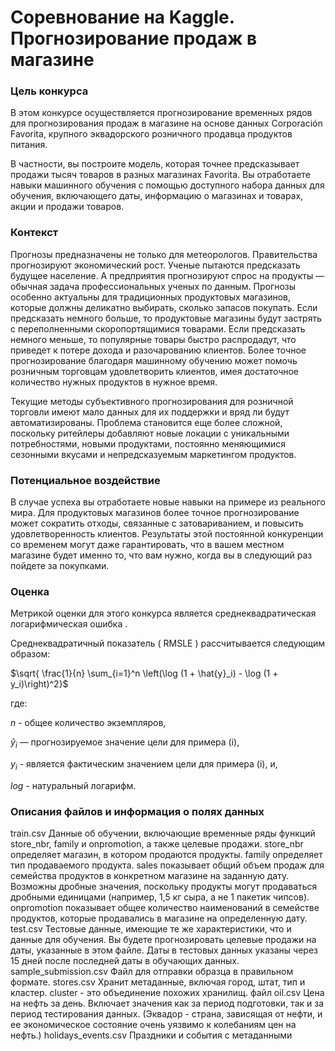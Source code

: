 # Соревнование на Kaggle. Прогнозирование продаж в магазине

### Цель конкурса

В этом конкурсе осуществляется прогнозирование временных рядов для прогнозирования продаж в магазине на основе данных Corporación Favorita, крупного эквадорского розничного продавца продуктов питания.

В частности, вы построите модель, которая точнее предсказывает продажи тысяч товаров в разных магазинах Favorita. Вы отработаете навыки машинного обучения с помощью доступного набора данных для обучения, включающего даты, информацию о магазинах и товарах, акции и продажи товаров.

### Контекст

Прогнозы предназначены не только для метеорологов. Правительства прогнозируют экономический рост. Ученые пытаются предсказать будущее население. А предприятия прогнозируют спрос на продукты — обычная задача профессиональных ученых по данным. Прогнозы особенно актуальны для традиционных продуктовых магазинов, которые должны деликатно выбирать, сколько запасов покупать. Если предсказать немного больше, то продуктовые магазины будут застрять с переполненными скоропортящимися товарами. Если предсказать немного меньше, то популярные товары быстро распродадут, что приведет к потере дохода и разочарованию клиентов. Более точное прогнозирование благодаря машинному обучению может помочь розничным торговцам удовлетворить клиентов, имея достаточное количество нужных продуктов в нужное время.

Текущие методы субъективного прогнозирования для розничной торговли имеют мало данных для их поддержки и вряд ли будут автоматизированы. Проблема становится еще более сложной, поскольку ритейлеры добавляют новые локации с уникальными потребностями, новыми продуктами, постоянно меняющимися сезонными вкусами и непредсказуемым маркетингом продуктов.

### Потенциальное воздействие

В случае успеха вы отработаете новые навыки на примере из реального мира. Для продуктовых магазинов более точное прогнозирование может сократить отходы, связанные с затовариванием, и повысить удовлетворенность клиентов. Результаты этой постоянной конкуренции со временем могут даже гарантировать, что в вашем местном магазине будет именно то, что вам нужно, когда вы в следующий раз пойдете за покупками.

### Оценка

Метрикой оценки для этого конкурса является среднеквадратическая логарифмическая ошибка .

Среднеквадратичный показатель ( RMSLE ) рассчитывается следующим образом:

$\sqrt{ \frac{1}{n} \sum_{i=1}^n \left(\log (1 + \hat{y}_i) - \log (1 + y_i)\right)^2}$

где:

*n* - общее количество экземпляров,

$\hat{y}_i$ — прогнозируемое значение цели для примера (i),

$y_i$ - является фактическим значением цели для примера (i), и,

*log* - натуральный логарифм.

### Описания файлов и информация о полях данных

train.csv
Данные об обучении, включающие временные ряды функций store_nbr, family и onpromotion, а также целевые продажи.
store_nbr определяет магазин, в котором продаются продукты.
family определяет тип продаваемого продукта.
sales показывает общий объем продаж для семейства продуктов в конкретном магазине на заданную дату. Возможны дробные значения, поскольку продукты могут продаваться дробными единицами (например, 1,5 кг сыра, а не 1 пакетик чипсов).
onpromotion показывает общее количество наименований в семействе продуктов, которые продавались в магазине на определенную дату.
test.csv
Тестовые данные, имеющие те же характеристики, что и данные для обучения. Вы будете прогнозировать целевые продажи на даты, указанные в этом файле.
Даты в тестовых данных указаны через 15 дней после последней даты в обучающих данных.
sample_submission.csv
Файл для отправки образца в правильном формате.
stores.csv
Хранит метаданные, включая город, штат, тип и кластер.
cluster - это объединение похожих хранилищ.
файл oil.csv
Цена на нефть за день. Включает значения как за период подготовки, так и за период тестирования данных. (Эквадор - страна, зависящая от нефти, и ее экономическое состояние очень уязвимо к колебаниям цен на нефть.)
holidays_events.csv
Праздники и события с метаданными

